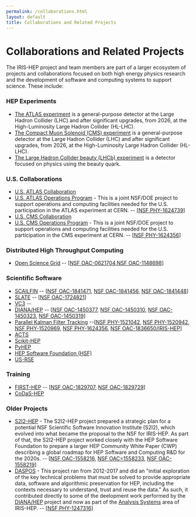 ```yaml
---
permalink: /collaborations.html
layout: default
title: Collaborations and Related Projects
---
```


# Collaborations and Related Projects

The IRIS-HEP project and team members are part of a larger ecosystem of 
projects and collaborations focused on both high energy physics research and 
the development of software and computing systems to support science. These 
include:

### HEP Experiments

  * [The ATLAS experiment](https://home.cern/science/experiments/atlas) is a general-purpose detector at the Large Hadron Collider (LHC) and after significant upgrades, from 2026, at the High-Luminosity Large Hadron Collider (HL-LHC).
  * [The Compact Muon Solenoid (CMS) experiment](https://home.cern/science/experiments/cms) is a general-purpose detector at the Large Hadron Collider (LHC) and after significant upgrades, from 2026, at the High-Luminosity Large Hadron Collider (HL-LHC).
  * [The Large Hadron Collider beauty (LHCb) experiment](https://home.cern/science/experiments/lhcb) is a detector focused on physics using the beauty quark. 

### U.S. Collaborations

  * [U.S. ATLAS Collaboration](https://po.usatlas.bnl.gov/)
  * [U.S. ATLAS Operations Program](https://po.usatlas.bnl.gov/programoffice/op.php) - This is a joint NSF/DOE project to support operations and computing facilities needed for the U.S. participation in the ATLAS experiment at CERN. -- [[NSF PHY-1624739](https://www.nsf.gov/awardsearch/showAward?AWD_ID=1624739)]
  * [U.S. CMS Collaboration](https://uscms.org/index.shtml)
  * [U.S. CMS Operations Program](https://uscms.org/uscms_at_work/rpo/index.shtml) - This is a joint NSF/DOE project to support operations and computing facilities needed for the U.S. participation in the CMS experiment at CERN. -- [[NSF PHY-1624356](https://www.nsf.gov/awardsearch/showAward?AWD_ID=1624356&HistoricalAwards=false)]

### Distributed High Throughput Computing

  * [Open Science Grid](https://opensciencegrid.org/) -- [[NSF OAC-0621704](https://www.nsf.gov/awardsearch/showAward?AWD_ID=0621704&HistoricalAwards=false),[NSF OAC-1148698](https://www.nsf.gov/awardsearch/showAward?AWD_ID=1148698&HistoricalAwards=false)]

### Scientific Software

  * [SCAILFIN](https://scailfin.github.io/) -- [[NSF OAC-1841471](https://www.nsf.gov/awardsearch/showAward?AWD_ID=1841471&HistoricalAwards=false), [NSF OAC-1841456](https://www.nsf.gov/awardsearch/showAward?AWD_ID=1841456&HistoricalAwards=false), [NSF OAC-1841448](https://www.nsf.gov/awardsearch/showAward?AWD_ID=1841448&HistoricalAwards=false)]
  * [SLATE](https://slateci.io) -- [[NSF OAC-1724821](https://www.nsf.gov/awardsearch/showAward?AWD_ID=1724821&HistoricalAwards=false)]
  * [VC3](https://www.virtualclusters.org) -- 
  * [DIANA/HEP](http://diana-hep.org/) -- [[NSF OAC-1450377](https://www.nsf.gov/awardsearch/showAward?AWD_ID=1450377&HistoricalAwards=false), [NSF OAC-1450310](https://www.nsf.gov/awardsearch/showAward?AWD_ID=1450310&HistoricalAwards=false), [NSF OAC-1450323](https://www.nsf.gov/awardsearch/showAward?AWD_ID=1450323&HistoricalAwards=false), [NSF OAC-1450319](https://www.nsf.gov/awardsearch/showAward?AWD_ID=1450319&HistoricalAwards=false)]
  * [Parallel Kalman Filter Tracking](http://trackreco.github.io/) --[[NSF PHY-1521042](https://www.nsf.gov/awardsearch/showAward?AWD_ID=1521042&HistoricalAwards=false), [NSF PHY-1520942](https://www.nsf.gov/awardsearch/showAward?AWD_ID=1520942&HistoricalAwards=false), [NSF PHY-1520969](https://www.nsf.gov/awardsearch/showAward?AWD_ID=1520969&HistoricalAwards=false), [NSF PHY-1624356](https://www.nsf.gov/awardsearch/showAward?AWD_ID=1624356&HistoricalAwards=false), [NSF OAC-1836650/IRIS-HEP](https://www.nsf.gov/awardsearch/showAward?AWD_ID=1836650&HistoricalAwards=false)] 
  * [ACTS](https://gitlab.cern.ch/acts)
  * [Scikit-HEP](http://scikit-hep.org)
  * [PyHEP](https://hepsoftwarefoundation.org/workinggroups/pyhep.html)
  * [HEP Software Foundation (HSF)](https://hepsoftwarefoundation.org)
  * [US-RSE](http://us-rse.org)

### Training

  * [FIRST-HEP](http://first-hep.org/) -- [[NSF OAC-1829707](https://www.nsf.gov/awardsearch/showAward?AWD_ID=1829707&HistoricalAwards=false), [NSF OAC-1829729](https://www.nsf.gov/awardsearch/showAward?AWD_ID=1829729&HistoricalAwards=false)]
  * [CoDaS-HEP](http://codas-hep.org/) 

### Older Projects

  * [S2I2-HEP](http://s2i2-hep.org/) - The S2I2-HEP project prepared a strategic plan for a potential NSF Scientific Software Innovation Institute (S2I2), which evolved into what became the proposal to the NSF for IRIS-HEP. As part of that, the S2I2-HEP project worked closely with the HEP Software Foundation to prepare a larger HEP Community White Paper (CWP) describing a global roadmap for HEP Software and Computing R&D for the 2020s. -- [[NSF OAC-1558216](https://www.nsf.gov/awardsearch/showAward?AWD_ID=1558216&HistoricalAwards=false), [NSF OAC=1558233](https://www.nsf.gov/awardsearch/showAward?AWD_ID=1558233&HistoricalAwards=false), [NSF OAC-1558219](https://www.nsf.gov/awardsearch/showAward?AWD_ID=1558219&HistoricalAwards=false)]
  * [DASPOS](http://daspos.org/) - This project ran from 2012-2017 and did an "initial exploration of the key technical problems that must be solved to provide appropriate data, software and algorithmic preservation for HEP, including the contexts necessary to understand, trust and reuse the data." As such, it contributed directly to some of the deelopment work performed by the [DIANA/HEP](http://diana-hep.org/) project and now as part of the [Analysis Systems](/as) area of IRIS-HEP. -- [[NSF PHY-1247316](https://www.nsf.gov/awardsearch/showAward?AWD_ID=1247316)]

